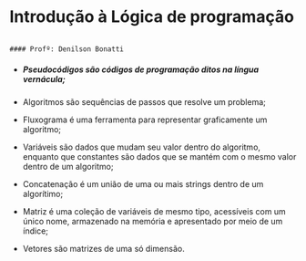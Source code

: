 # Introdução à Lógica de programação

                                                                                 #### Profº: Denilson Bonatti

- ##### Pseudocódigos são códigos de programação ditos na língua vernácula;

- Algoritmos são sequências de passos que resolve um problema;

- Fluxograma é uma ferramenta para representar graficamente um algoritmo;

- Variáveis são dados que mudam seu valor dentro do algoritmo, enquanto que constantes são dados que se mantém com o mesmo valor dentro de um algoritmo;

- Concatenação é um união de uma ou mais strings dentro de um algorítimo;

- Matriz é uma coleção de variáveis de mesmo tipo, acessíveis com um único nome, armazenado na memória e apresentado por meio de um índice;

- Vetores são matrizes de uma só dimensão.

